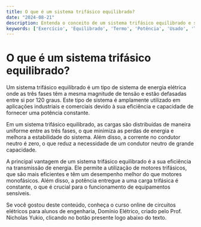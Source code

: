 ```yaml
---
title: O que é um sistema trifásico equilibrado?
date: "2024-08-21"
description: Entenda o conceito de um sistema trifásico equilibrado e sua importância em circuitos elétricos.
keywords: ['Exercício', 'Equilibrado', 'Termo', 'Potência', 'Usado', 'Trifásico', 'Equivalente']
---
```


# O que é um sistema trifásico equilibrado?

Um sistema trifásico equilibrado é um tipo de sistema de energia elétrica onde as três fases têm a mesma magnitude de tensão e estão defasadas entre si por 120 graus. Este tipo de sistema é amplamente utilizado em aplicações industriais e comerciais devido à sua eficiência e capacidade de fornecer uma potência constante.

Em um sistema trifásico equilibrado, as cargas são distribuídas de maneira uniforme entre as três fases, o que minimiza as perdas de energia e melhora a estabilidade do sistema. Além disso, a corrente no condutor neutro é zero, o que reduz a necessidade de um condutor neutro de grande capacidade.

A principal vantagem de um sistema trifásico equilibrado é a sua eficiência na transmissão de energia. Ele permite a utilização de motores trifásicos, que são mais eficientes e têm um desempenho melhor do que motores monofásicos. Além disso, a potência entregue a uma carga trifásica é constante, o que é crucial para o funcionamento de equipamentos sensíveis.

Se você gostou deste conteúdo, conheça o curso online de circuitos elétricos para alunos de engenharia, Domínio Elétrico, criado pelo Prof. Nicholas Yukio, clicando no botão presente logo abaixo do texto.